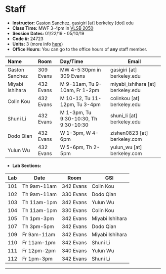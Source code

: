# Staff

- __Instructor:__ [Gaston Sanchez](http://gastonsanchez.com), gasigiri [at] berkeley [dot] edu
- __Class Time:__ MWF 3-4pm in [VLSB 2050](http://www.berkeley.edu/map?vlsb)
- __Session Dates:__ 01/22/19 - 05/10/19
- __Code #:__ 24723
- __Units:__ 3 (more info [here](http://classes.berkeley.edu/content/2019-spring-stat-133-001-lec-001))
- __Office Hours:__ You can go to the office hours of __any__ staff member.


| Name               | Room      | Day/Time              | Email |
|:-------------------|:----------|:----------------------|--------|
| Gaston Sanchez     | 309 Evans | MW 4-5:30pm in 309 Evans | gasigiri [at] berkeley.edu |
| Miyabi Ishihara    | 432 Evans | M 9-11am, Tu 9-10am, Fr 1-2pm | miyabi_ishihara [at] berkeley.edu |
| Colin Kou          | 432 Evans | M 10-12, Tu 11-12pm, Tu 3-4pm | colinkou [at] berkeley.edu |
| Shuni Li           | 432 Evans | M 1-3pm, Tu 9:30-10:30, Th 9:30-10:30 | shuni_li [at] berkeley.edu |
| Dodo Qian          | 432 Evans | W 1-3pm, W 4-6pm | zishen0823 [at] berkeley.com |
| Yulun Wu           | 432 Evans | W 5-6pm, Th 2-5pm | yulun_wu [at] berkeley.com |


- __Lab Sections:__

| Lab | Date        | Room         | GSI                |
|-----|-------------|--------------|--------------------|
| 101 | Th 9am-11am | 342 Evans    | Colin Kou |
| 102 | Th 9am-11am | 330 Evans    | Dodo Qian |
| 103 | Th 11am-1pm | 342 Evans    | Yulun Wu |
| 104 | Th 11am-1pm | 330 Evans    | Colin Kou |
| 105 | Th 1pm-3pm  | 342 Evans    | Miyabi Ishihara |
| 107 | Th 3pm-5pm  | 342 Evans    | Dodo Qian |
| 109 | Fr 9am-11am | 342 Evans    | Miyabi Ishihara |
| 110 | Fr 11am-1pm | 342 Evans    | Shuni Li |
| 111 | Fr 12pm-2pm | 340 Evans    | Yulun Wu |
| 112 | Fr 1pm-3pm  | 342 Evans    | Shuni Li |


-----
